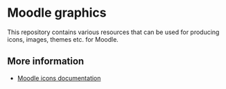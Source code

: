 Moodle graphics
===============

This repository contains various resources that can be used for producing
icons, images, themes etc. for Moodle.

More information
----------------

* [Moodle icons documentation](http://docs.moodle.org/dev/Moodle_icons)